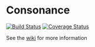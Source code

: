 # Consonance

[![Build Status](https://travis-ci.org/Consonance/consonance.svg?branch=develop_2)](https://travis-ci.org/Consonance/Consonance)
[![Coverage Status](https://coveralls.io/repos/Consonance/consonance/badge.svg?branch=develop_2)](https://coveralls.io/r/Consonance/consonance?branch=develop)

See the [wiki](https://github.com/Consonance/consonance/wiki) for more information
